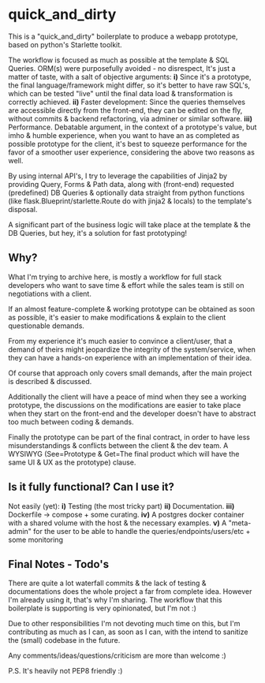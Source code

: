 # quick_and_dirty

This is a "quick_and_dirty" boilerplate to produce a webapp prototype, based on python's Starlette toolkit.

The workflow is focused as much as possible at the template & SQL Queries. 
ORM(s) were purposefully avoided - no disrespect, It's just a matter of taste, with a salt of objective arguments:
**i)** Since it's a prototype, the final language/framework might differ, so it's better to have raw SQL's, which can be tested "live" until the final data load & transformation is correctly achieved.
**ii)** Faster development: Since the queries themselves are accessible directly from the front-end, they can be edited on the fly, without commits & backend refactoring, via adminer or similar software.
**iii)** Performance. Debatable argument, in the context of a prototype's value, but imho & humble experience, when you want to have an as completed as possible prototype for the client, it's best to squeeze performance for the favor of a smoother user experience, considering the above two reasons as well.

By using internal API's, I try to leverage the capabilities of Jinja2 by providing Query, Forms & Path data, along with (front-end) requested (predefined) DB Queries & optionally data straight from python functions (like flask.Blueprint/starlette.Route do with jinja2 & locals) to the template's disposal. 

A significant part of the business logic will take place at the template & the DB Queries, but hey, it's a solution for fast prototyping!


## Why?

What I'm trying to archive here, is mostly a workflow for full stack developers who want to save time & 
effort while the sales team is still on negotiations with a client.

If an almost feature-complete & working prototype can be obtained as soon as possible, it's easier to make modifications 
& explain to the client questionable demands. 

From my experience it's much easier to convince a client/user, that a demand of theirs might jeopardize the integrity of the system/service, when they can have a hands-on experience with an implementation of their idea.

Of course that approach only covers small demands, after the main project is described & discussed.

Additionally the client will have a peace of mind when they see a working prototype, the discussions on the modifications are easier to take place when they start on the front-end and the developer doesn't have to abstract too much between coding & demands.

Finally the prototype can be part of the final contract, in order to have less misunderstandings & conflicts between the client & the dev team. A WYSIWYG (See=Prototype & Get=The final product which will have the same UI & UX as the prototype) clause.

## Is it fully functional? Can I use it?

Not easily (yet):
**i)** Testing (the most tricky part)
**ii)** Documentation.
**iii)** Dockerfile -> compose + some curating.
**iv)** A postgres docker container with a shared volume with the host & the necessary examples.
**v)** A "meta-admin" for the user to be able to handle the queries/endpoints/users/etc + some monitoring

## Final Notes - Todo's

There are quite a lot waterfall commits & the lack of testing & documentations does the whole project a far from complete idea. However I'm already using it, that's why I'm sharing. The workflow that this boilerplate is supporting is very opinionated, but I'm not :) 

Due to other responsibilities I'm not devoting much time on this, but I'm contributing as much as I can, as soon as I can, with the intend to sanitize the (small) codebase in the future.

Any comments/ideas/questions/criticism are more than welcome :)

P.S. It's heavily not PEP8 friendly :)